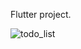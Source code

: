 Flutter project.

![todo_list](https://user-images.githubusercontent.com/65718268/218250970-cfd2e2f9-fd20-4dc4-8a86-7e23307e0d45.png)
